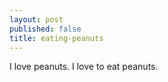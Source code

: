 ```yaml
---
layout: post
published: false
title: eating-peanuts
---
```


I love peanuts. I love to eat peanuts.
